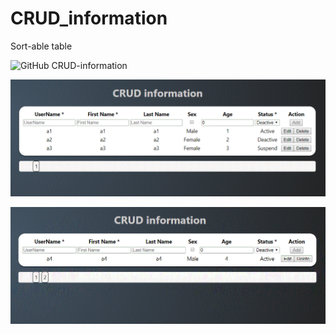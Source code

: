 # CRUD_information


Sort-able table
 
![GitHub CRUD-information](.crud-information/images/CRUD1.GIF)

![GitHub CRUD-information](./images/CRUD2.GIF)

![GitHub CRUD-information](./images/CRUD3.GIF)